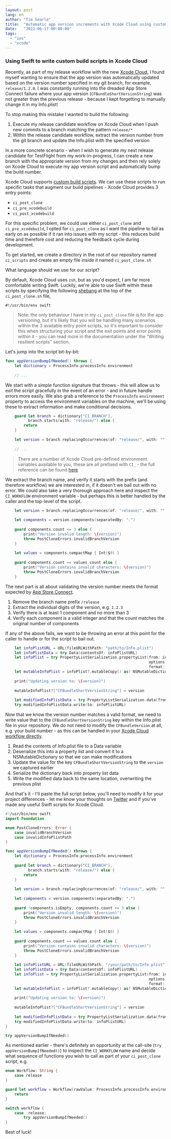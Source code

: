 ```yaml
---
layout: post
lang: en
author: "Tim Searle"
title:  "Automatic app version increments with Xcode Cloud using custom build scripts"
date:   "2022-06-17 00:00:00"
tags: 
  - "ios" 
  - "xcode"
---
```


### Using Swift to write custom build scripts in Xcode Cloud

Recently, as part of my release workflow with the new [Xcode Cloud](https://developer.apple.com/xcode-cloud/), I found myself wanting to ensure that the app version was automatically updated based on the version number specified in my git branch, for example, `release/1.2.0`. I was constantly running into the dreaded App Store Connect failure where your app version (`CFBundleShortVersionString`) was not greater than the previous release - because I kept forgetting to manually change it in my Info.plist!

To stop making this mistake I wanted to build the following:

1. Execute my release candidate workflow on Xcode Cloud when I push new commits to a branch matching the pattern `release/*`
2. Within the release candidate workflow, extract the version number from the git branch and update the Info.plist with the specified version

In a more concrete scenario - when I wish to generate my next release candidate for TestFlight from my work-in-progress, I can create a new branch with the appropriate version from my changes and then rely solely on Xcode Cloud to execute my app version script and automatically bump the build number.

Xcode Cloud supports [custom build scripts](https://developer.apple.com/documentation/xcode/writing-custom-build-scripts). We can use these scripts to run specific tasks that augment our build pipelines - Xcode Cloud provides 3 entry points:

* `ci_post_clone`
* `ci_pre_xcodebuild`
* `ci_post_xcodebuild`

For this specific problem, we could use either `ci_post_clone` and `ci_pre_xcodebuild`, I opted for `ci_post_clone` as I want the pipeline to fail as early on as possible if it ran into issues with my script - this reduces build time and therefore cost and reducing the feedback cycle during development.

To get started, we create a directory in the root of our repository named `ci_scripts` and create an empty file inside it named `ci_post_clone.sh`

What language should we use for our script?

By default, Xcode Cloud uses `zsh`, but as you'd expect, I am far more comfortable writing Swift. Luckily, we're able to use Swift within these scripts by specifying the following [shebang](https://en.wikipedia.org/wiki/Shebang_(Unix)) at the top of the `ci_post_clone.sh` file, 

```
#!/usr/bin/env swift
```

> Note: the only behaviour I have in my `ci_post_clone` file is for the app versioning, but it's likely that you will be handling many scenarios within the 3 available entry point scripts, so it's important to consider this when structuring your script and the exit points and error points within it - you can read more in the documentation under the "Writing resilient scripts" section. 

Let's jump into the script bit-by-bit:

```swift
func appVersionBumpIfNeeded() throws {
    let dictionary = ProcessInfo.processInfo.environment
    
    // ...
```

We start with a simple function signature that throws - this will allow us to exit the script gracefully in the event of an error - and in future handle errors more easily. We also grab a reference to the `ProcessInfo` `environment` property to access the environment variables on the machine, we'll be using these to extract information and make conditional decisions.

```swift
    guard let branch = dictionary["CI_BRANCH"],
          branch.starts(with: "release/") else {
        return
    }
    
    let version = branch.replacingOccurrences(of: "release/", with: "")
    
    // ...
```

> There are a number of Xcode Cloud pre-defined environment variables available to you, these are all prefixed with `CI_` - the full reference can be found [here](https://developer.apple.com/documentation/xcode/environment-variable-reference)

We extract the branch name, and verify it starts with the prefix (and therefore workflow) we are interested in, if it doesn't we bail out with no error. We could also take a very thorough approach here and inspect the `CI_WORKFLOW` environment variable - but perhaps this is better handled by the caller and the top-level of the script.

```swift
    let version = branch.replacingOccurrences(of: "release/", with: "").replacingOccurrences(of: "ci_testing/", with: "")
    
    let components = version.components(separatedBy: ".")
    
    guard components.count <= 3 else {
        print("Version invalid length: \(version)")
        throw PostCloneErrors.invalidBranchVersion
    }
    
    let values = components.compactMap { Int($0) }
    
    guard components.count == values.count else {
        print("Version contains invalid characters: \(version)")
        throw PostCloneErrors.invalidBranchVersion
    }
```

The next part is all about validating the version number meets the format expected by [App Store Connect](https://help.apple.com/xcode/mac/current/#/devc092854f5).

1. Remove the branch name prefix `/release`
2. Extract the individual digits of the version, e.g. `1.2.3`
3. Verify there is at least 1 component and no more than 3
4. Verify each component is a valid integer and that the count matches the original number of components

If any of the above fails, we want to be throwing an error at this point for the caller to handle or for the script to bail out.

```swift
    let infoPlistURL = URL(fileURLWithPath: "path/to/Info.plist")
    let infoPlistData = try Data(contentsOf: infoPlistURL)
    let infoPlist = try PropertyListSerialization.propertyList(from: infoPlistData,
                                                               options: .mutableContainersAndLeaves,
                                                               format: nil) as? NSDictionary
    let mutableInfoPlist = infoPlist?.mutableCopy() as? NSMutableDictionary
    
    print("Updating version to: \(version)")
    
    mutableInfoPlist?["CFBundleShortVersionString"] = version
    
    let modifiedInfoPlistData = try PropertyListSerialization.data(fromPropertyList: mutableInfoPlist as Any, format: .xml, options: 0)
    try modifiedInfoPlistData.write(to: infoPlistURL)
```

Now that we know the version number matches a valid format, we need to write value that to the `CFBundleShortVersionString` key within the Info.plist file in your repository. We do not need to modify the `CFBundleVersion` at all, e.g. your build number - as this can be handled in your [Xcode Cloud workflow directly](https://developer.apple.com/documentation/xcode/setting-the-next-build-number-for-xcode-cloud-builds).

1. Read the contents of Info.plist file to a Data variable
2. Deserialize this into a property list and convert it to a NSMutableDictionary so that we can make modifications
3. Update the value for the key `CFBundleShortVersionString` to the `version` we captured earlier
4. Serialize the dictionary back into property list data
5. Write the modified data back to the same location, overwriting the previous plist

And that's it - I'll paste the full script below, you'll need to modify it for your project differences - let me know your thoughts on [Twitter](https://twitter.com/timsearle_) and if you've made any useful Swift scripts for Xcode Cloud.

```swift
#!/usr/bin/env swift
import Foundation

enum PostCloneErrors: Error {
    case invalidBranchVersion
    case invalidInfoPlistPath
}

func appVersionBumpIfNeeded() throws {
    let dictionary = ProcessInfo.processInfo.environment
    
    guard let branch = dictionary["CI_BRANCH"],
          branch.starts(with: "release/") else {
        return
    }
    
    let version = branch.replacingOccurrences(of: "release/", with: "")
    
    let components = version.components(separatedBy: ".")
    
    guard !components.isEmpty, components.count <= 3 else {
        print("Version invalid length: \(version)")
        throw PostCloneErrors.invalidBranchVersion
    }
    
    let values = components.compactMap { Int($0) }
    
    guard components.count == values.count else {
        print("Version contains invalid characters: \(version)")
        throw PostCloneErrors.invalidBranchVersion
    }
    
    let infoPlistURL = URL(fileURLWithPath: "/your/path/to/Info.plist")
    let infoPlistData = try Data(contentsOf: infoPlistURL)
    let infoPlist = try PropertyListSerialization.propertyList(from: infoPlistData,
                                                               options: .mutableContainersAndLeaves,
                                                               format: nil) as? NSDictionary
    let mutableInfoPlist = infoPlist?.mutableCopy() as? NSMutableDictionary
    
    print("Updating version to: \(version)")
    
    mutableInfoPlist?["CFBundleShortVersionString"] = version
    
    let modifiedInfoPlistData = try PropertyListSerialization.data(fromPropertyList: mutableInfoPlist as Any, format: .xml, options: 0)
    try modifiedInfoPlistData.write(to: infoPlistURL)
}

try appVersionBumpIfNeeded()

```

As mentioned earlier - there's definitely an opportunity at the call-site (`try appVersionBumpIfNeeded()`) to inspect the `CI_WORKFLOW` name and decide what sequence of functions you wish to call as part of your `ci_post_clone` script, e.g.

```swift
enum Workflow: String {
	case release
}

guard let workflow = Workflow(rawValue: ProcessInfo.processInfo.environment["CI_WORKFLOW"] ?? "") else {
	return
}

switch workflow {
	case .release:
		try appVersionBumpIfNeeded()
}
```

Best of luck!
